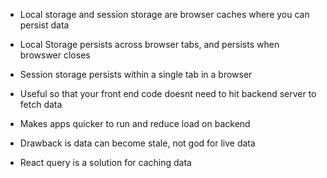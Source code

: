 * Local storage and session storage are browser caches where you can persist data

* Local Storage persists across browser tabs, and persists when browswer closes
* Session storage persists within a single tab in a browser

* Useful so that your front end code doesnt need to hit backend server to fetch data
* Makes apps quicker to run and reduce load on backend

* Drawback is data can become stale, not god for live data

* React query is a solution for caching data

